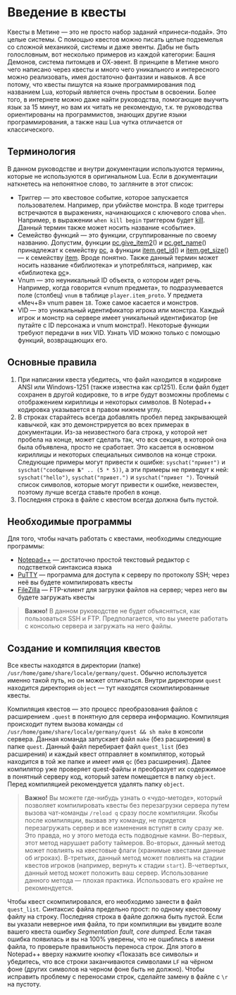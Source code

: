 # Введение в квесты
Квесты в Метине &mdash; это не просто набор заданий &laquo;принеси-подай&raquo;. Это целые системы. С помощью квестов можно писать целые подземелья со сложной механикой, системы и даже эвенты. Дабы не быть голословным, вот несколько примеров из каждой категории: Башня Демонов, система питомцев и ОХ-эвент. В принципе в Метине много чего написано через квесты и много чего уникального и интересного можно реализовать, имея достаточно фантазии и навыков. А все потому, что квесты пишутся на языке программирования под названием Lua, который является очень простым в освоении. Более того, в интернете можно даже найти руководства, помогающие выучить язык за 15 минут, но вам их читать не рекомендую, т.к. те руководства ориентированы на программистов, знающих другие языки программирования, а также наш Lua чутка отличается от классического.

## Терминология
В данном руководстве и внутри документации используются термины, которые не используются в оригинальном Lua. Если в документации наткнетесь на непонятное слово, то загляните в этот список:

* Триггер &mdash; это квестовое событие, которое запускается пользователем. Например, при убийстве монстра. В коде триггеры встречаются в выражениях, начинающихся с ключевого слова `when`. Например, в выражении `when kill begin` триггером будет [kill](../triggers/kill.md). Данный термин также может носить название &laquo;событие&raquo;.
* Семейство функций &mdash; это функции, сгруппированные по своему названию. Допустим, функции [pc.give_item2](../pc/pc.give_item2.md)() и [pc.get_name](../pc/pc.get_name.md)() принадлежат к семейству [pc](../pc), а функции [item.get_id](../item/item.get_id.md)() и [item.get_size](../item/item.get_size.md)() &mdash; к семейству [item](../item). Вроде понятно. Также данный термин может носить название &laquo;библиотека&raquo; и употребляться, например, как &laquo;библиотека [pc](../pc)&raquo;.</dd>
* Vnum &mdash; это неуникальный ID объекта, о котором идет речь. Например, когда говорится &laquo;vnum предмета&raquo;, то подразумевается поле (столбец) `vnum` в таблице `player.item_proto`. У предмета &laquo;Меч+8&raquo; vnum равен `18`. Тоже самое касается и монстров.
* VID &mdash; это уникальный идентификатор игрока или монстра. Каждый игрок и монстр на сервере имеет уникальный идентификатор (не путайте с ID персонажа и vnum монстра!). Некоторые функции требуют передачи в них VID. Узнать VID можно только с помощью функций, возвращающих его.

## Основные правила
1. При написании квеста убедитесь, что файл находится в кодировке ANSI или Windows-1251 (также известна как cp1251). Если файл будет сохранен в другой кодировке, то в игре будут возможны проблемы с отображением кириллицы и некоторых символов. В Notepad++ кодировка указывается в правом нижнем углу.
2. В строках старайтесь всегда добавлять пробел перед закрывающей кавычкой, как это демонстрируется во всех примерах в документации. Из-за неизвестного бага строка, у которой нет пробела на конце, может сделать так, что вся секция, в которой она была объявлена, просто не сработает. Это касается в основном кириллицы и некоторых специальных символов на конце строки. Следующие примеры могут привести к ошибке: `syschat("привет")` и `syschat("сообщение №" .. (5 * 5))`, а эти примеры не приведут к ней: `syschat("hello")`, `syschat("привет.")` и `syschat("привет ")`. Точный список символов, которые могут привести к ошибке, неизвестен, поэтому лучше всегда ставьте пробел в конце.
3. Последняя строка в файле с квестом всегда должна быть пустой.

## Необходимые программы
Для того, чтобы начать работать с квестами, необходимы следующие программы:

* [Notepad++](https://notepad-plus-plus.org/) &mdash; достаточно простой текстовый редактор с подстветкой синтаксиса языка
* [PuTTY](http://www.chiark.greenend.org.uk/~sgtatham/putty/) &mdash; программа для доступа к серверу по протоколу SSH; через неё вы будете компилировать квесты
* [FileZilla](https://filezilla-project.org/) &mdash; FTP-клиент для загрузки файлов на сервер; через него вы будете загружать квесты

> **Важно!** В данном руководстве не будет объясняться, как пользоваться SSH и FTP. Предполагается, что вы умеете работать с консолью сервера и загружать на него файлы.

## Создание и компиляция квестов
Все квесты находятся в директории (папке) `/usr/home/game/share/locale/germany/quest`. Обычно используется именно такой путь, но он может отличаться. Внутри директории `quest` находится директория `object` &mdash; тут находятся скомпилированные квесты.

Компиляция квестов &mdash; это процесс преобразования файлов с расширением `.quest` в понятную для сервера информацию. Компиляция происходит путем вызова команды `cd /usr/home/game/share/locale/germany/quest && sh make` в консоли сервера. Данная команда запускает файл `make` (без расширения) в папке `quest`. Данный файл перебирает файл `quest_list` (без расширения) и каждый квест отправляет в компилятор, который находится в той же папке и имеет имя `qc` (без расширения). Далее компилятор уже проверяет quest-файлы и преобразует их содержимое в понятный серверу код, который затем помещается в папку `object`. Перед компиляцией рекомендуется удалять папку `object`.

> **Важно!** Вы можете где-нибудь узнать о &laquo;чудо-методе&raquo;, который позволяет компилировать квесты без перезагрузки сервера путем вызова чат-команды `/reload q` сразу после компиляции. Якобы после компиляции, вызвав эту команду, не придется перезагружать сервер и все изменения вступят в силу сразу же. Это правда, но у этого метода есть подводные камни. Во-первых, этот метод нарушает работу таймеров. Во-вторых, данный метод может повлиять на квестовые флаги (хранимые квестами данные об игроках). В-третьих, данный метод может повлиять на стадии квестов игроков (например, вернуть к стадии `start`). В-четвертых, данный метод может положить ваш сервер. Использование данного метода &mdash; плохая практика. Использовать его крайне не рекомендуется.

Чтобы квест скомпилировался, его необходимо занести в файл `quest_list`. Синтаксис файла предельно прост: по одному квестовому файлу на строку. Последняя строка в файле должна быть пустой. Если вы указали неверное имя файла, то при компиляции вы увидите возле вашего квеста ошибку *Segmentation fault, core dumped*. Если такая ошибка появилась и вы на 100% уверены, что не ошиблись в имени файла, то проверьте правильность переноса строк. Для этого в Notepad++ вверху нажмите кнопку &laquo;Показать все символы&raquo; и убедитесь, что все строки заканчиваются символами `LF` на чёрном фоне (других символов на черном фоне быть не должно). Чтобы исправить проблему с переносами строк, сделайте замену в файле с `\r` на пустоту.